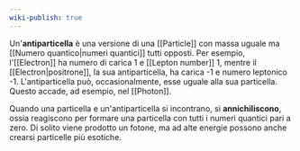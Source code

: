```yaml
---
wiki-publish: true
---
```

Un'**antiparticella** è una versione di una [[Particle]] con massa uguale ma [[Numero quantico|numeri quantici]] tutti opposti. Per esempio, l'[[Electron]] ha numero di carica 1 e [[Lepton number]] 1, mentre il [[Electron|positrone]], la sua antiparticella, ha carica -1 e numero leptonico -1. L'antiparticella può, occasionalmente, esse uguale alla sua particella. Questo accade, ad esempio, nel [[Photon]].

Quando una particella e un'antiparticella si incontrano, si **annichiliscono**, ossia reagiscono per formare una particella con tutti i numeri quantici pari a zero. Di solito viene prodotto un fotone, ma ad alte energie possono anche crearsi particelle più esotiche.
